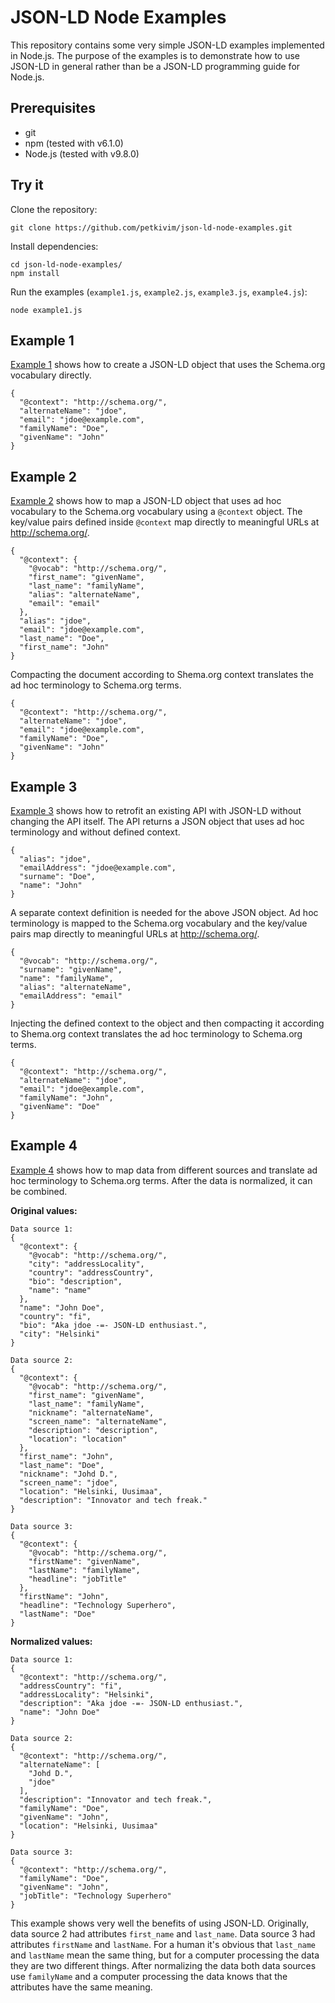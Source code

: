 # JSON-LD Node Examples

This repository contains some very simple JSON-LD examples implemented in Node.js.
The purpose of the examples is to demonstrate how to use JSON-LD in general
rather than be a JSON-LD programming guide for Node.js.

## Prerequisites

* git
* npm (tested with v6.1.0)
* Node.js (tested with v9.8.0)

## Try it

Clone the repository:

```
git clone https://github.com/petkivim/json-ld-node-examples.git
```

Install dependencies:

```
cd json-ld-node-examples/
npm install
```

Run the examples (`example1.js`, `example2.js`, `example3.js`, `example4.js`):

```
node example1.js
```

## Example 1

[Example 1](example1.js) shows how to create a JSON-LD object that uses the Schema.org vocabulary
directly.

```
{
  "@context": "http://schema.org/",
  "alternateName": "jdoe",
  "email": "jdoe@example.com",
  "familyName": "Doe",
  "givenName": "John"
}
```

## Example 2

[Example 2](example2.js) shows how to map a JSON-LD object that uses ad hoc vocabulary to the
Schema.org vocabulary using a `@context` object. The key/value pairs defined
inside `@context` map directly to meaningful URLs at http://schema.org/.

```
{
  "@context": {
    "@vocab": "http://schema.org/",
    "first_name": "givenName",
    "last_name": "familyName",
    "alias": "alternateName",
    "email": "email"
  },
  "alias": "jdoe",
  "email": "jdoe@example.com",
  "last_name": "Doe",
  "first_name": "John"
}
```

Compacting the document according to Shema.org context translates the ad hoc
terminology to Schema.org terms.

```
{
  "@context": "http://schema.org/",
  "alternateName": "jdoe",
  "email": "jdoe@example.com",
  "familyName": "Doe",
  "givenName": "John"
}
```

## Example 3

[Example 3](example3.js) shows how to retrofit an existing API with JSON-LD without changing
the API itself. The API returns a JSON object that uses ad hoc terminology and
without defined context.

```
{
  "alias": "jdoe",
  "emailAddress": "jdoe@example.com",
  "surname": "Doe",
  "name": "John"
}
```

A separate context definition is needed for the above JSON object. Ad hoc
terminology is mapped to the Schema.org vocabulary and the key/value pairs
map directly to meaningful URLs at http://schema.org/.

```
{
  "@vocab": "http://schema.org/",
  "surname": "givenName",
  "name": "familyName",
  "alias": "alternateName",
  "emailAddress": "email"
}
```

Injecting the defined context to the object and then compacting it according
to Shema.org context translates the ad hoc terminology to Schema.org terms.

```
{
  "@context": "http://schema.org/",
  "alternateName": "jdoe",
  "email": "jdoe@example.com",
  "familyName": "John",
  "givenName": "Doe"
}
```

## Example 4

[Example 4](example4.js) shows how to map data from different sources and
translate ad hoc terminology to Schema.org terms. After the data is normalized,
it can be combined.

**Original values:**

```
Data source 1:
{
  "@context": {
    "@vocab": "http://schema.org/",
    "city": "addressLocality",
    "country": "addressCountry",
    "bio": "description",
    "name": "name"
  },
  "name": "John Doe",
  "country": "fi",
  "bio": "Aka jdoe -=- JSON-LD enthusiast.",
  "city": "Helsinki"
}
```

```
Data source 2:
{
  "@context": {
    "@vocab": "http://schema.org/",
    "first_name": "givenName",
    "last_name": "familyName",
    "nickname": "alternateName",
    "screen_name": "alternateName",
    "description": "description",
    "location": "location"
  },
  "first_name": "John",
  "last_name": "Doe",
  "nickname": "Johd D.",
  "screen_name": "jdoe",
  "location": "Helsinki, Uusimaa",
  "description": "Innovator and tech freak."
}
```

```
Data source 3:
{
  "@context": {
    "@vocab": "http://schema.org/",
    "firstName": "givenName",
    "lastName": "familyName",
    "headline": "jobTitle"
  },
  "firstName": "John",
  "headline": "Technology Superhero",
  "lastName": "Doe"
}
```

**Normalized values:**

```
Data source 1:
{
  "@context": "http://schema.org/",
  "addressCountry": "fi",
  "addressLocality": "Helsinki",
  "description": "Aka jdoe -=- JSON-LD enthusiast.",
  "name": "John Doe"
}
```

```
Data source 2:
{
  "@context": "http://schema.org/",
  "alternateName": [
    "Johd D.",
    "jdoe"
  ],
  "description": "Innovator and tech freak.",
  "familyName": "Doe",
  "givenName": "John",
  "location": "Helsinki, Uusimaa"
}
```

```
Data source 3:
{
  "@context": "http://schema.org/",
  "familyName": "Doe",
  "givenName": "John",
  "jobTitle": "Technology Superhero"
}
```

This example shows very well the benefits of using JSON-LD. Originally, data source 2
had attributes `first_name` and `last_name`. Data source 3 had attributes
`firstName` and `lastName`. For a human it's obvious that `last_name` and
`lastName` mean the same thing, but for a computer processing the data they are
two different things. After normalizing the data both data sources use
`familyName` and a computer processing the data knows that the attributes have
the same meaning. 
